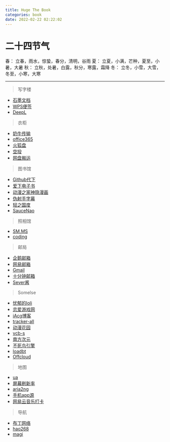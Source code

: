 ```yaml
---
title: Huge The Book
categories: book
date: 2022-02-22 02:22:02
---
```


# 二十四节气

春： 立春，雨水，惊蛰，春分，清明，谷雨
夏： 立夏，小满，芒种，夏至，小暑，大暑
秋： 立秋，处暑，白露，秋分，寒露，霜降
冬： 立冬，小雪，大雪，冬至，小寒，大寒

---

> 写字楼

- [石墨文档](https://shimo.im)
- [WPS便签](https://note.wps.cn)
- [DeepL](https://www.deepl.com/translator)

> 衣柜

- [奶牛传输](https://cowtransfer.com)
- [office365](https://www.office.com)
- [火狐盘](https://send.firefox.com)
- [空投](https://airportal.cn)
- [网盘搬运](https://www.multcloud.com)

> 图书馆

- [Github代下](http://g.widora.cn)
- [爱下电子书](https://m.aixdzs.com)
- [动漫之家神隐漫画](https://dmzj.nsapps.cn)
- [伪射手字幕](https://assrt.net)
- [轻之国度](https://www.lightnovel.cn)
- [SauceNao](https://saucenao.com)

> 照相馆

- [SM.MS](https://sm.ms)
- [coding](https://nibazshab.coding.net)

> 邮局

- [企鹅邮箱](https://mail.qq.com)
- [网易邮箱](https://mail.yeah.net)
- [Gmail](https://mail.google.com)
- [十分钟邮箱](https://10minutemail.net)
- [Sever酱](http://sc.ftqq.com)

> Somelse

- [忧郁的loli](https://mmgal.com)
- [恋爱游戏网](https://www.lianaiyx.com)
- [iAcg博客](https://iacg.rip)
- [tracker-all](https://trackerslist.com/all.txt)
- [动漫花园](https://www.dongmanhuayuan.com)
- [vcb-s](https://vcb-s.com)
- [南方次元](https://nfcy.xyz)
- [不死鸟引擎](https://hao.su/909)
- [loadbt](https://www.loadbt.com/files)
- [Offcloud](https://www.offcloud.com)

> 地图

- [ua](http://service.spiritsoft.cn/ua.html)
- [屏幕刷新率](https://www.testufo.com)
- [aria2ng](http://aria2.net)
- [手机app源](http://ku.mumuceo.com)
- [网易云音乐打卡](https://netease.rushc.top)

> 导航

- [布丁网络](https://pud.kaolay.com)
- [hao268](https://hao268.com)
- [magi](https://magi.com)